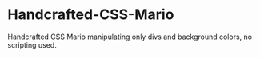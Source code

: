 # Handcrafted-CSS-Mario
Handcrafted CSS Mario manipulating only divs and background colors, no scripting used.

